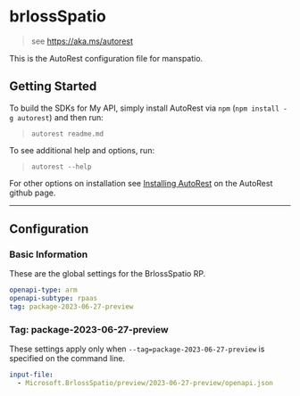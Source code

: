 # brlossSpatio

> see https://aka.ms/autorest

This is the AutoRest configuration file for manspatio.

## Getting Started

To build the SDKs for My API, simply install AutoRest via `npm` (`npm install -g autorest`) and then run:

> `autorest readme.md`

To see additional help and options, run:

> `autorest --help`

For other options on installation see [Installing AutoRest](https://aka.ms/autorest/install) on the AutoRest github page.

---

## Configuration

### Basic Information

These are the global settings for the BrlossSpatio RP.

```yaml
openapi-type: arm
openapi-subtype: rpaas
tag: package-2023-06-27-preview
```

### Tag: package-2023-06-27-preview

These settings apply only when `--tag=package-2023-06-27-preview` is specified on the command line.

```yaml $(tag) == 'package-2023-06-27-preview'
input-file:
  - Microsoft.BrlossSpatio/preview/2023-06-27-preview/openapi.json
```
